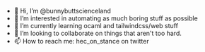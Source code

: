 - 👋 Hi, I’m @bunnybuttscienceland
- 👀 I’m interested in automating as much boring stuff as possible
- 🌱 I’m currently learning ocaml and tailwindcss/web stuff
- 💞️ I’m looking to collaborate on things that aren't too hard.
- 📫 How to reach me: hec_on_stance on twitter

<!---
bunnybuttscienceland/bunnybuttscienceland is a ✨ special ✨ repository because its `README.md` (this file) appears on your GitHub profile.
You can click the Preview link to take a look at your changes.
--->
